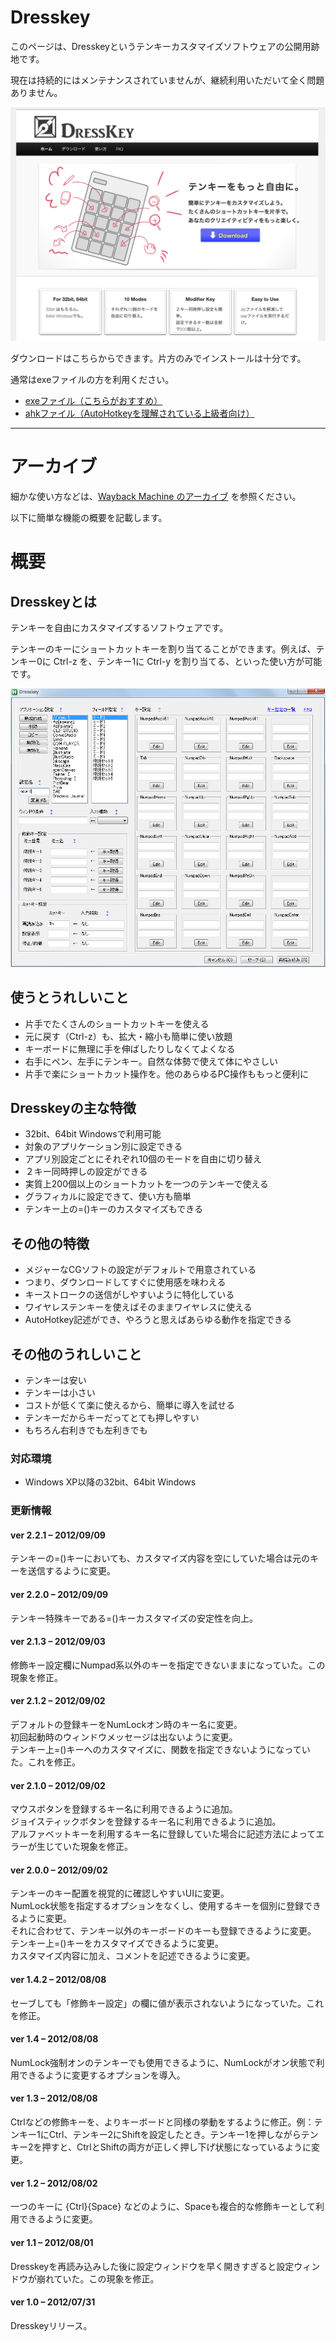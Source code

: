 # Dresskey

このページは、Dresskeyというテンキーカスタマイズソフトウェアの公開用跡地です。

現在は持続的にはメンテナンスされていませんが、継続利用いただいて全く問題ありません。

![top](./image/top.png)

ダウンロードはこちらからできます。片方のみでインストールは十分です。

通常はexeファイルの方を利用ください。
* [exeファイル（こちらがおすすめ）](https://github.com/drssky/dresskey/blob/master/package/dresskey-exe-ver.zip?raw=true)
* [ahkファイル（AutoHotkeyを理解されている上級者向け）](https://github.com/drssky/dresskey/blob/master/package/dresskey-ahk-script-ver.zip?raw=true)

---------------

# アーカイブ

細かな使い方などは、[Wayback Machine のアーカイブ](https://web.archive.org/web/20200321102021/http://ahk.wktk.so/tutorial/how-to-use/) を参照ください。

以下に簡単な機能の概要を記載します。

# 概要

## Dresskeyとは

テンキーを自由にカスタマイズするソフトウェアです。

テンキーのキーにショートカットキーを割り当てることができます。例えば、テンキー0に Ctrl-z を、テンキー1に Ctrl-y を割り当てる、といった使い方が可能です。

![app](./image/app.png)

## 使うとうれしいこと

* 片手でたくさんのショートカットキーを使える
* 元に戻す（Ctrl-z）も、拡大・縮小も簡単に使い放題
* キーボードに無理に手を伸ばしたりしなくてよくなる
* 右手にペン、左手にテンキー。自然な体勢で使えて体にやさしい
* 片手で楽にショートカット操作を。他のあらゆるPC操作ももっと便利に

## Dresskeyの主な特徴

* 32bit、64bit Windowsで利用可能
* 対象のアプリケーション別に設定できる
* アプリ別設定ごとにそれぞれ10個のモードを自由に切り替え
* ２キー同時押しの設定ができる
* 実質上200個以上のショートカットを一つのテンキーで使える
* グラフィカルに設定できて、使い方も簡単
* テンキー上の=()キーのカスタマイズもできる

## その他の特徴

* メジャーなCGソフトの設定がデフォルトで用意されている
* つまり、ダウンロードしてすぐに使用感を味わえる
* キーストロークの送信がしやすいように特化している
* ワイヤレステンキーを使えばそのままワイヤレスに使える
* AutoHotkey記述ができ、やろうと思えばあらゆる動作を指定できる

## その他のうれしいこと

* テンキーは安い
* テンキーは小さい
* コストが低くて楽に使えるから、簡単に導入を試せる
* テンキーだからキーだってとても押しやすい
* もちろん右利きでも左利きでも

### 対応環境

* Windows XP以降の32bit、64bit Windows

### 更新情報

#### ver 2.2.1 – 2012/09/09

テンキーの=()キーにおいても、カスタマイズ内容を空にしていた場合は元のキーを送信するように変更。

#### ver 2.2.0 – 2012/09/09

テンキー特殊キーである=()キーカスタマイズの安定性を向上。

#### ver 2.1.3 – 2012/09/03

修飾キー設定欄にNumpad系以外のキーを指定できないままになっていた。この現象を修正。

#### ver 2.1.2 – 2012/09/02

デフォルトの登録キーをNumLockオン時のキー名に変更。  
初回起動時のウィンドウメッセージは出ないように変更。  
テンキー上=()キーへのカスタマイズに、関数を指定できないようになっていた。これを修正。

#### ver 2.1.0 – 2012/09/02

マウスボタンを登録するキー名に利用できるように追加。  
ジョイスティックボタンを登録するキー名に利用できるように追加。  
アルファベットキーを利用するキー名に登録していた場合に記述方法によってエラーが生じていた現象を修正。

#### ver 2.0.0 – 2012/09/02

テンキーのキー配置を視覚的に確認しやすいUIに変更。  
NumLock状態を指定するオプションをなくし、使用するキーを個別に登録できるように変更。  
それに合わせて、テンキー以外のキーボードのキーも登録できるように変更。  
テンキー上=()キーをカスタマイズできるように変更。  
カスタマイズ内容に加え、コメントを記述できるように変更。

#### ver 1.4.2 – 2012/08/08

セーブしても「修飾キー設定」の欄に値が表示されないようになっていた。これを修正。

#### ver 1.4 – 2012/08/08

NumLock強制オンのテンキーでも使用できるように、NumLockがオン状態で利用できるように変更するオプションを導入。

#### ver 1.3 – 2012/08/08

Ctrlなどの修飾キーを、よりキーボードと同様の挙動をするように修正。例：テンキー1にCtrl、テンキー2にShiftを設定したとき。テンキー1を押しながらテンキー2を押すと、CtrlとShiftの両方が正しく押し下げ状態になっているように変更。

#### ver 1.2 – 2012/08/02

一つのキーに {Ctrl}{Space} などのように、Spaceも複合的な修飾キーとして利用できるように変更。

#### ver 1.1 – 2012/08/01

Dresskeyを再読み込みした後に設定ウィンドウを早く開きすぎると設定ウィンドウが崩れていた。この現象を修正。

#### ver 1.0 – 2012/07/31

Dresskeyリリース。

